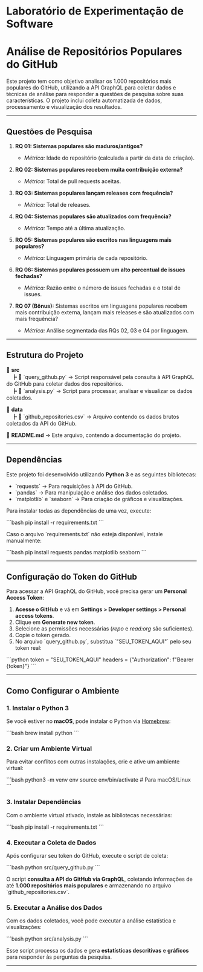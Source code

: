 # Laboratório de Experimentação de Software

# **Análise de Repositórios Populares do GitHub**

Este projeto tem como objetivo analisar os 1.000 repositórios mais populares do GitHub, utilizando a API GraphQL para coletar dados e técnicas de análise para responder a questões de pesquisa sobre suas características. O projeto inclui coleta automatizada de dados, processamento e visualização dos resultados.

---

## **Questões de Pesquisa**

1. **RQ 01: Sistemas populares são maduros/antigos?**  
   - *Métrica:* Idade do repositório (calculada a partir da data de criação).

2. **RQ 02: Sistemas populares recebem muita contribuição externa?**  
   - *Métrica:* Total de pull requests aceitas.

3. **RQ 03: Sistemas populares lançam releases com frequência?**  
   - *Métrica:* Total de releases.

4. **RQ 04: Sistemas populares são atualizados com frequência?**  
   - *Métrica:* Tempo até a última atualização.

5. **RQ 05: Sistemas populares são escritos nas linguagens mais populares?**  
   - *Métrica:* Linguagem primária de cada repositório.

6. **RQ 06: Sistemas populares possuem um alto percentual de issues fechadas?**  
   - *Métrica:* Razão entre o número de issues fechadas e o total de issues.

7. **RQ 07 (Bônus):** Sistemas escritos em linguagens populares recebem mais contribuição externa, lançam mais releases e são atualizados com mais frequência?  
   - *Métrica:* Análise segmentada das RQs 02, 03 e 04 por linguagem.

---

## **Estrutura do Projeto**

📂 **src**  
　┣ 📜 \`query_github.py\` → Script responsável pela consulta à API GraphQL do GitHub para coletar dados dos repositórios.  
　┣ 📜 \`analysis.py\` → Script para processar, analisar e visualizar os dados coletados.  

📂 **data**  
　┣ 📜 \`github_repositories.csv\` → Arquivo contendo os dados brutos coletados da API do GitHub.  

📜 **README.md** → Este arquivo, contendo a documentação do projeto.  

---

## **Dependências**

Este projeto foi desenvolvido utilizando **Python 3** e as seguintes bibliotecas:

- \`requests\` → Para requisições à API do GitHub.
- \`pandas\` → Para manipulação e análise dos dados coletados.
- \`matplotlib\` e \`seaborn\` → Para criação de gráficos e visualizações.

Para instalar todas as dependências de uma vez, execute:

\`\`\`bash
pip install -r requirements.txt
\`\`\`

Caso o arquivo \`requirements.txt\` não esteja disponível, instale manualmente:

\`\`\`bash
pip install requests pandas matplotlib seaborn
\`\`\`

---

## **Configuração do Token do GitHub**

Para acessar a API GraphQL do GitHub, você precisa gerar um **Personal Access Token**:

1. **Acesse o GitHub** e vá em **Settings > Developer settings > Personal access tokens**.
2. Clique em **Generate new token**.
3. Selecione as permissões necessárias (*repo* e *read:org* são suficientes).
4. Copie o token gerado.
5. No arquivo \`query_github.py\`, substitua \`"SEU_TOKEN_AQUI"\` pelo seu token real:

\`\`\`python
token = "SEU_TOKEN_AQUI"
headers = {"Authorization": f"Bearer {token}"}
\`\`\`

---

## **Como Configurar o Ambiente**

### **1. Instalar o Python 3**
Se você estiver no **macOS**, pode instalar o Python via [Homebrew](https://brew.sh/):

\`\`\`bash
brew install python
\`\`\`

### **2. Criar um Ambiente Virtual**
Para evitar conflitos com outras instalações, crie e ative um ambiente virtual:

\`\`\`bash
python3 -m venv env
source env/bin/activate  # Para macOS/Linux
\`\`\`

### **3. Instalar Dependências**
Com o ambiente virtual ativado, instale as bibliotecas necessárias:

\`\`\`bash
pip install -r requirements.txt
\`\`\`

### **4. Executar a Coleta de Dados**
Após configurar seu token do GitHub, execute o script de coleta:

\`\`\`bash
python src/query_github.py
\`\`\`

O script **consulta a API do GitHub via GraphQL**, coletando informações de até **1.000 repositórios mais populares** e armazenando no arquivo \`github_repositories.csv\`.

### **5. Executar a Análise dos Dados**
Com os dados coletados, você pode executar a análise estatística e visualizações:

\`\`\`bash
python src/analysis.py
\`\`\`

Esse script processa os dados e gera **estatísticas descritivas** e **gráficos** para responder às perguntas da pesquisa.

---
